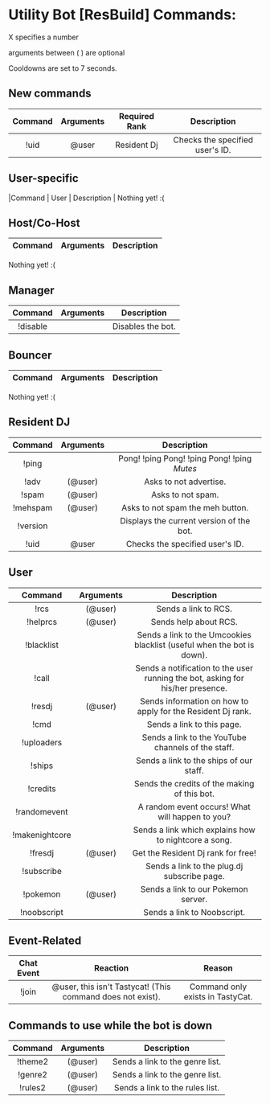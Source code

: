 Utility Bot [ResBuild] Commands:
=========

X specifies a number

arguments between ( ) are optional

Cooldowns are set to 7 seconds.

New commands
---------------

|Command | Arguments | Required Rank |  Description |
|:------:|:---------:|:-------------:|:-----------------------------:|
|!uid | @user | Resident Dj | Checks the specified user's ID. |

User-specific 
-------------

|Command |  User   |  Description |
Nothing yet! :(

Host/Co-Host
------------

|Command | Arguments |  Description |
|:------:|:---------:|:--------------------------------------:|
Nothing yet! :(

Manager
-------

|Command | Arguments |  Description |
|:------:|:---------:|:--------------------------------------:|
|!disable | | Disables the bot. |

Bouncer
--------

|Command | Arguments |  Description |
|:------:|:---------:|:--------------------------------------:|
Nothing yet! :(

Resident DJ
-----------

|Command | Arguments |  Description |
|:------:|:---------:|:--------------------------------------:|
|!ping | | Pong! !ping Pong! !ping Pong! !ping *Mutes* |
|!adv | (@user) | Asks to not advertise. |
|!spam | (@user) | Asks to not spam. |
|!mehspam | (@user) | Asks to not spam the meh button. |
|!version | | Displays the current version of the bot. |
|!uid | @user | Checks the specified user's ID. |

User
----

|Command | Arguments |  Description |
|:------:|:---------:|:--------------------------------------:|
|!rcs | (@user) | Sends a link to RCS. |
|!helprcs | (@user) | Sends help about RCS. |
|!blacklist | | Sends a link to the Umcookies blacklist (useful when the bot is down). |
|!call | | Sends a notification to the user running the bot, asking for his/her presence. |
|!resdj | (@user) | Sends information on how to apply for the Resident Dj rank. |
|!cmd | | Sends a link to this page. |
|!uploaders | | Sends a link to the YouTube channels of the staff. |
|!ships | | Sends a link to the ships of our staff. |
|!credits | | Sends the credits of the making of this bot. |
|!randomevent | | A random event occurs! What will happen to you? |
|!makenightcore | | Sends a link which explains how to nightcore a song. |
|!fresdj | (@user) | Get the Resident Dj rank for free! |
|!subscribe | | Sends a link to the plug.dj subscribe page. |
|!pokemon | (@user) | Sends a link to our Pokemon server. |
|!noobscript | | Sends a link to Noobscript. |


Event-Related
-------------

|Chat Event | Reaction | Reason |
|:---------:|:---------------:|:------------------:|
|!join | @user, this isn't Tastycat! (This command does not exist). | Command only exists in TastyCat. |


Commands to use while the bot is down
-------------------------------------

|Command | Arguments |  Description |
|:------:|:---------:|:--------------------------------------:|
|!theme2 | (@user) | Sends a link to the genre list. |
|!genre2 | (@user) | Sends a link to the genre list. |
|!rules2 | (@user) | Sends a link to the rules list. |
